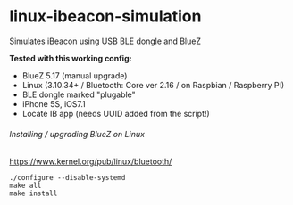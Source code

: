 linux-ibeacon-simulation
========================

Simulates iBeacon using USB BLE dongle and BlueZ

**Tested with this working config:**
* BlueZ 5.17 (manual upgrade)
* Linux (3.10.34+ / Bluetooth: Core ver 2.16 / on Raspbian / Raspberry PI)
* BLE dongle marked "plugable"
* iPhone 5S, iOS7.1
* Locate IB app (needs UUID added from the script!)

###### Installing / upgrading BlueZ on Linux ######
https://www.kernel.org/pub/linux/bluetooth/
```
./configure --disable-systemd
make all
make install
```
